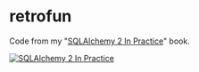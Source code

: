 # retrofun
Code from my "[SQLAlchemy 2 In Practice](https://amzn.to/3S0diwc)" book.

[![SQLAlchemy 2 In Practice](https://blog.miguelgrinberg.com/static/sqlalchemy-small.png)](https://amzn.to/3S0diwc)
